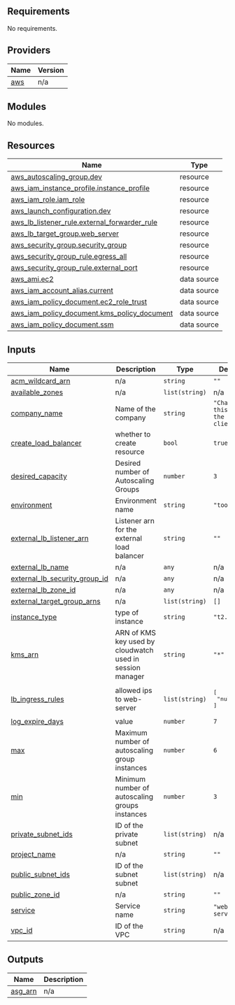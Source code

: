 <!-- BEGIN_TF_DOCS -->
## Requirements

No requirements.

## Providers

| Name | Version |
|------|---------|
| <a name="provider_aws"></a> [aws](#provider\_aws) | n/a |

## Modules

No modules.

## Resources

| Name | Type |
|------|------|
| [aws_autoscaling_group.dev](https://registry.terraform.io/providers/hashicorp/aws/latest/docs/resources/autoscaling_group) | resource |
| [aws_iam_instance_profile.instance_profile](https://registry.terraform.io/providers/hashicorp/aws/latest/docs/resources/iam_instance_profile) | resource |
| [aws_iam_role.iam_role](https://registry.terraform.io/providers/hashicorp/aws/latest/docs/resources/iam_role) | resource |
| [aws_launch_configuration.dev](https://registry.terraform.io/providers/hashicorp/aws/latest/docs/resources/launch_configuration) | resource |
| [aws_lb_listener_rule.external_forwarder_rule](https://registry.terraform.io/providers/hashicorp/aws/latest/docs/resources/lb_listener_rule) | resource |
| [aws_lb_target_group.web_server](https://registry.terraform.io/providers/hashicorp/aws/latest/docs/resources/lb_target_group) | resource |
| [aws_security_group.security_group](https://registry.terraform.io/providers/hashicorp/aws/latest/docs/resources/security_group) | resource |
| [aws_security_group_rule.egress_all](https://registry.terraform.io/providers/hashicorp/aws/latest/docs/resources/security_group_rule) | resource |
| [aws_security_group_rule.external_port](https://registry.terraform.io/providers/hashicorp/aws/latest/docs/resources/security_group_rule) | resource |
| [aws_ami.ec2](https://registry.terraform.io/providers/hashicorp/aws/latest/docs/data-sources/ami) | data source |
| [aws_iam_account_alias.current](https://registry.terraform.io/providers/hashicorp/aws/latest/docs/data-sources/iam_account_alias) | data source |
| [aws_iam_policy_document.ec2_role_trust](https://registry.terraform.io/providers/hashicorp/aws/latest/docs/data-sources/iam_policy_document) | data source |
| [aws_iam_policy_document.kms_policy_document](https://registry.terraform.io/providers/hashicorp/aws/latest/docs/data-sources/iam_policy_document) | data source |
| [aws_iam_policy_document.ssm](https://registry.terraform.io/providers/hashicorp/aws/latest/docs/data-sources/iam_policy_document) | data source |

## Inputs

| Name | Description | Type | Default | Required |
|------|-------------|------|---------|:--------:|
| <a name="input_acm_wildcard_arn"></a> [acm\_wildcard\_arn](#input\_acm\_wildcard\_arn) | n/a | `string` | `""` | no |
| <a name="input_available_zones"></a> [available\_zones](#input\_available\_zones) | n/a | `list(string)` | n/a | yes |
| <a name="input_company_name"></a> [company\_name](#input\_company\_name) | Name of the company | `string` | `"Change this to the client"` | no |
| <a name="input_create_load_balancer"></a> [create\_load\_balancer](#input\_create\_load\_balancer) | whether to create resource | `bool` | `true` | no |
| <a name="input_desired_capacity"></a> [desired\_capacity](#input\_desired\_capacity) | Desired number of Autoscaling Groups | `number` | `3` | no |
| <a name="input_environment"></a> [environment](#input\_environment) | Environment name | `string` | `"tools"` | no |
| <a name="input_external_lb_listener_arn"></a> [external\_lb\_listener\_arn](#input\_external\_lb\_listener\_arn) | Listener arn for the external load balancer | `string` | `""` | no |
| <a name="input_external_lb_name"></a> [external\_lb\_name](#input\_external\_lb\_name) | n/a | `any` | n/a | yes |
| <a name="input_external_lb_security_group_id"></a> [external\_lb\_security\_group\_id](#input\_external\_lb\_security\_group\_id) | n/a | `any` | n/a | yes |
| <a name="input_external_lb_zone_id"></a> [external\_lb\_zone\_id](#input\_external\_lb\_zone\_id) | n/a | `any` | n/a | yes |
| <a name="input_external_target_group_arns"></a> [external\_target\_group\_arns](#input\_external\_target\_group\_arns) | n/a | `list(string)` | `[]` | no |
| <a name="input_instance_type"></a> [instance\_type](#input\_instance\_type) | type of instance | `string` | `"t2.micro"` | no |
| <a name="input_kms_arn"></a> [kms\_arn](#input\_kms\_arn) | ARN of KMS key used by cloudwatch used in session manager | `string` | `"*"` | no |
| <a name="input_lb_ingress_rules"></a> [lb\_ingress\_rules](#input\_lb\_ingress\_rules) | allowed ips to web-server | `list(string)` | <pre>[<br>  "null"<br>]</pre> | no |
| <a name="input_log_expire_days"></a> [log\_expire\_days](#input\_log\_expire\_days) | value | `number` | `7` | no |
| <a name="input_max"></a> [max](#input\_max) | Maximum number of autoscaling group instances | `number` | `6` | no |
| <a name="input_min"></a> [min](#input\_min) | Minimum number of autoscaling groups instances | `number` | `3` | no |
| <a name="input_private_subnet_ids"></a> [private\_subnet\_ids](#input\_private\_subnet\_ids) | ID of the private subnet | `list(string)` | n/a | yes |
| <a name="input_project_name"></a> [project\_name](#input\_project\_name) | n/a | `string` | `""` | no |
| <a name="input_public_subnet_ids"></a> [public\_subnet\_ids](#input\_public\_subnet\_ids) | ID of the subnet subnet | `list(string)` | n/a | yes |
| <a name="input_public_zone_id"></a> [public\_zone\_id](#input\_public\_zone\_id) | n/a | `string` | `""` | no |
| <a name="input_service"></a> [service](#input\_service) | Service name | `string` | `"web-server"` | no |
| <a name="input_vpc_id"></a> [vpc\_id](#input\_vpc\_id) | ID of the VPC | `string` | n/a | yes |

## Outputs

| Name | Description |
|------|-------------|
| <a name="output_asg_arn"></a> [asg\_arn](#output\_asg\_arn) | n/a |
<!-- END_TF_DOCS -->